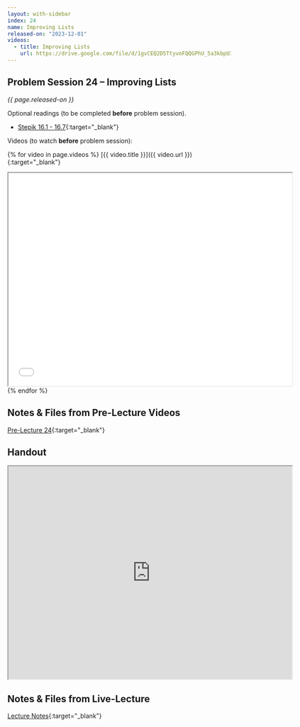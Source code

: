 ```yaml
---
layout: with-sidebar
index: 24
name: Improving Lists
released-on: "2023-12-01"
videos:
  - title: Improving Lists
    url: https://drive.google.com/file/d/1gvCEQ2D5TtyvoFQQGPhU_5a3kbpU3eWM
---
```


## Problem Session 24 – Improving Lists

_{{ page.released-on }}_

Optional readings (to be completed **before** problem session). 
- [Stepik 16.1 - 16.7](https://stepik.org/lesson/704285/step/1?unit=704717){:target="_blank"}

Videos (to watch **before** problem session):

{% for video in page.videos %}
[{{ video.title }}]({{ video.url }}){:target="_blank"}

<iframe src="{{ video.url }}/preview" width="640" height="480" allow="autoplay"></iframe>
{% endfor %}

## Notes & Files from Pre-Lecture Videos

[Pre-Lecture 24](https://github.com/ucsd-cse12-f23/ucsd-cse12-f23.github.io/tree/main/_pre-lectures/lecture-24){:target="_blank"}

## Handout

<iframe src="https://drive.google.com/file/d/1C4omFhOkowmJoS0briWMUqXkodxfryDP/preview" width="640" height="480" allow="autoplay"></iframe>

## Notes & Files from Live-Lecture

[Lecture Notes](https://github.com/ucsd-cse12-f23/ucsd-cse12-f23.github.io/tree/main/_lectures/lecture-24){:target="_blank"}
